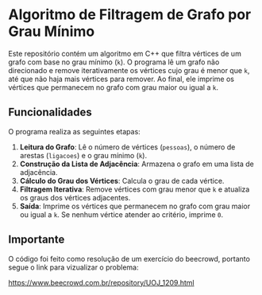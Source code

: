 # Algoritmo de Filtragem de Grafo por Grau Mínimo

Este repositório contém um algoritmo em C++ que filtra vértices de um grafo com base no grau mínimo (`k`). O programa lê um grafo não direcionado e remove iterativamente os vértices cujo grau é menor que `k`, até que não haja mais vértices para remover. Ao final, ele imprime os vértices que permanecem no grafo com grau maior ou igual a `k`.

## Funcionalidades

O programa realiza as seguintes etapas:
1. **Leitura do Grafo**: Lê o número de vértices (`pessoas`), o número de arestas (`ligacoes`) e o grau mínimo (`k`).
2. **Construção da Lista de Adjacência**: Armazena o grafo em uma lista de adjacência.
3. **Cálculo do Grau dos Vértices**: Calcula o grau de cada vértice.
4. **Filtragem Iterativa**: Remove vértices com grau menor que `k` e atualiza os graus dos vértices adjacentes.
5. **Saída**: Imprime os vértices que permanecem no grafo com grau maior ou igual a `k`. Se nenhum vértice atender ao critério, imprime `0`.

## Importante

O código foi feito como resolução de um exercício do beecrowd, portanto segue o link para vizualizar o problema: 

https://www.beecrowd.com.br/repository/UOJ_1209.html
